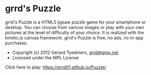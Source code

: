 grrd's Puzzle
=================

grrd's Puzzle is a HTML5 jigsaw puzzle game for your smartphone or desktop. 
You can choose from various images or play with your own pictures at the level of difficulty of your choice. 
It is realized with the kinetic.js canvas framework.
grrd's Puzzle is free, no ads, no in-app purchases.


* Copyright (c) 2012 Gerard Tyedmers, grrd@gmx.net
* Licensed under the MPL License

Click here to play: <https://grrd01.github.io/Puzzle/>

